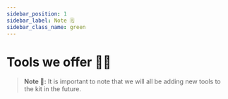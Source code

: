```yaml
---
sidebar_position: 1
sidebar_label: Note 🗒️
sidebar_class_name: green
---
```


# Tools we offer 🔧🔨

> **Note 🧪:** It is important to note that we will all be adding new tools to the kit in the future.
